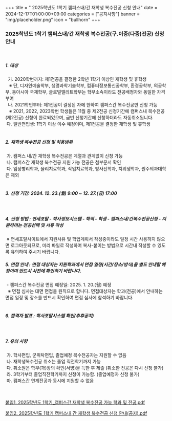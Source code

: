 +++
title = " 2025학년도 1학기 캠퍼스내/간 재학생 복수전공 신청 안내"
date = 2024-12-17T01:00:00+09:00
categories = ["공지사항"]
banner = "img/placeholder.png"
icon = "bullhorn"
+++
<!--more-->

### 2025학년도 1학기 캠퍼스내/간 재학생 복수전공(구.이중(다중)전공) 신청 안내 

<br>
 
 
##### 1. 대상 <br>
&nbsp; 가. 2020학번까지: 제1전공을 결정한 2학년 1학기 이상인 재학생 및 휴학생  <br>
&nbsp;&nbsp; ※ 단, 디자인예술학부, 생명과학기술학부, 컴퓨터정보통신공학부, 환경공학부, 의공학부, 동아시아 국제학부, 
    글로벌엘리트학부는 학부소속이라도 전공배정자와 동일한 자격 부여 <br>
&nbsp;  나. 2021학번부터: 제1전공이 결정된 자에 한하여 캠퍼스간 복수전공만 신청 가능  <br>
&nbsp;&nbsp;  ※ 2021, 2022, 2023학번 학생들은 11월 중 제2전공 신청기간에 캠퍼스내 복수전공(제2전공) 신청이 완료되었으며, 
      금번 신청기간에 신청하더라도 자동취소됩니다. <br>
&nbsp;다. 일반편입생: 1학기 이상 이수 예정이며, 제1전공을 결정한 재학생 및 휴학생 <br>
<br>

##### 2. 재학생 복수전공 신청 및 허용범위 <br>
&nbsp;가. 캠퍼스 내/간 재학생 복수전공은 계열과 관계없이 신청 가능 <br>
&nbsp;나. 캠퍼스간 재학생 복수전공 지원 가능 전공은 첨부문서 확인 <br>
&nbsp;다. 임상병리학과, 물리치료학과, 작업치료학과, 방사선학과, 치위생학과, 원주의과대학은 제외 <br>
<br>

##### 3. 신청 기간: 2024. 12. 23.(월) 9:00 ~ 12. 27.(금) 17:00 <br>
<br>

##### 4. 신청 방법 : 연세포탈 - 학사정보시스템 - 학적 - 학생 - 캠퍼스내/간복수전공신청 - 지원하려는 전공선택 및 서류 작성 <br>
&nbsp;※ 연세포탈사이트에서 지원사유 및 학업계획서 작성중이라도 일정 시간 사용하지 않으면 로그아웃되므로, 
    미리 파일로 작성하여 복사-붙이는 방법으로 시간내 작성할 수 있도록 유의하여 주시기 바랍니다.
<br>

##### 5. 면접 안내 : 면접 대상자는 지원학과에서 면접 일정(시간/장소/방식)을 별도 안내할 예정이며 반드시 사전에 확인하기 바랍니다. <br>
&nbsp;- 캠퍼스간 복수전공 면접 예정일: 2025. 1. 20.(월) 예정 <br>
&nbsp;&nbsp;※ 면접 심사는 대면 면접을 원칙으로 합니다. 면접대상자는 학과(전공)에서 안내하는 면접 일정 및 장소를 반드시 확인하여 면접 심사에 참석하기 바랍니다. <br>
<br>

##### 6. 합격자 발표 : 학사포탈시스템 확인(추후공지) <br>
<br>

##### 7. 유의 사항 <br>
&nbsp;가. 학사편입, 군위탁편입, 졸업예정 복수전공자는 지원할 수 없음 <br>
&nbsp;나. 재학생복수전공 취소는 졸업 직전학기까지 가능 <br>
&nbsp;다. 취소원은 학부(과)장의 확인(서명)을 득한 후 제출 (취소한 전공은 다시 신청 불가) <br>
&nbsp;라. 3학기부터 졸업직전학기까지 신청이 가능함. (졸업예정자 신청 불가) <br>
&nbsp;마. 캠퍼스간 연계전공과 동시에 지원할 수 없음 <br>
<br><br>

[붙임1. 2025학년도 1학기_캠퍼스간 재학생 복수전공 가능 학과 및 전공.pdf](/files/Attachment1_Departments_and_Majors_Available_for_Double_Major_Programs_Between_Campuses_for_the_2025_Academic_Year_Spring_Semester.pdf)
<br>

[붙임2. 2025학년도 1학기 캠퍼스내,간 재학생 복수전공 신청 안내(공지).pdf](/files/Attachment2_Guidelines_for_Applying_for_Double_Major_Programs_Within_and_Between_Campuses_for_the_2025_Academic_Year_Spring_Semester_Notice.hwp)

<br>

<br><br>

